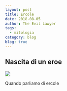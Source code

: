 ```yaml
---
layout: post
title: Ercole
date: 2018-08-05
author: The Evil Lawyer
tags:
  - mitologia
category: blog
blog: true
---
```

## Nascita di un eroe
![](Ercole.jpg)

Quando parliamo di ercole
